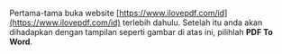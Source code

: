 Pertama-tama buka website [https://www.ilovepdf.com/id](https://www.ilovepdf.com/id) terlebih dahulu. Setelah itu anda akan dihadapkan dengan tampilan seperti gambar di atas ini, pilihlah **PDF To Word**.